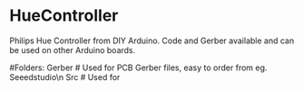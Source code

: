 # HueController
Philips Hue Controller from DIY Arduino. Code and Gerber available and can be used on other Arduino boards.

#Folders:
  Gerber  # Used for PCB Gerber files, easy to order from eg. Seeedstudio\n
  Src     # Used for 
